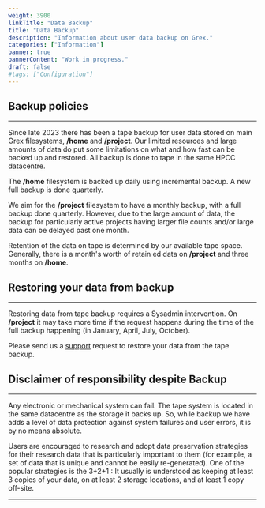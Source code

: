 ```yaml
---
weight: 3900
linkTitle: "Data Backup"
title: "Data Backup"
description: "Information about user data backup on Grex."
categories: ["Information"]
banner: true
bannerContent: "Work in progress."
draft: false
#tags: ["Configuration"]
---
```


## Backup policies
---

Since late 2023 there has been a tape backup for user data stored on main Grex filesystems, __/home__ and __/project__. Our limited resources and large amounts of data do put some limitations on what and how fast can be backed up and restored. All backup is done to tape in the same HPCC datacentre.

The __/home__ filesystem is backed up daily using incremental backup. A new full backup is done quarterly.

We aim for the __/project__ filesystem to have a monthly backup, with a full backup done quarterly. However, due to
the large amount of data, the backup for particularly active projects having larger file counts and/or large data can be delayed past one month.

Retention of the data on tape is determined by our available tape space. Generally, there is a month's worth of retain
ed data on __/project__ and three months on __/home__.


## Restoring your data from backup
---

Restoring data from tape backup requires a Sysadmin intervention. 
On __/project__ it may take more time if the request happens during the time of the full backup happening (in January, April, July, October). 

Please send us a [support](/support) request to restore your data from the tape backup.

## Disclaimer of responsibility despite Backup
---

Any electronic or mechanical system can fail. The tape system is located in the same datacentre as the storage it backs up.
So, while backup we have adds a level of data protection against system failures and user errors, it is by no means absolute.

Users are encouraged to research and adopt data preservation strategies for their research data that is particularly important to them (for example, a set of data that is unique and cannot be easily re-generated). One of the popular strategies is the 3+2+1 :
It usually is understood as keeping at least 3 copies of your data, on at least 2 storage locations, and at least 1 copy off-site.

---

<!-- {{< treeview display="tree" />}} -->

<!-- Changes and update:
* 
*
*
-->
